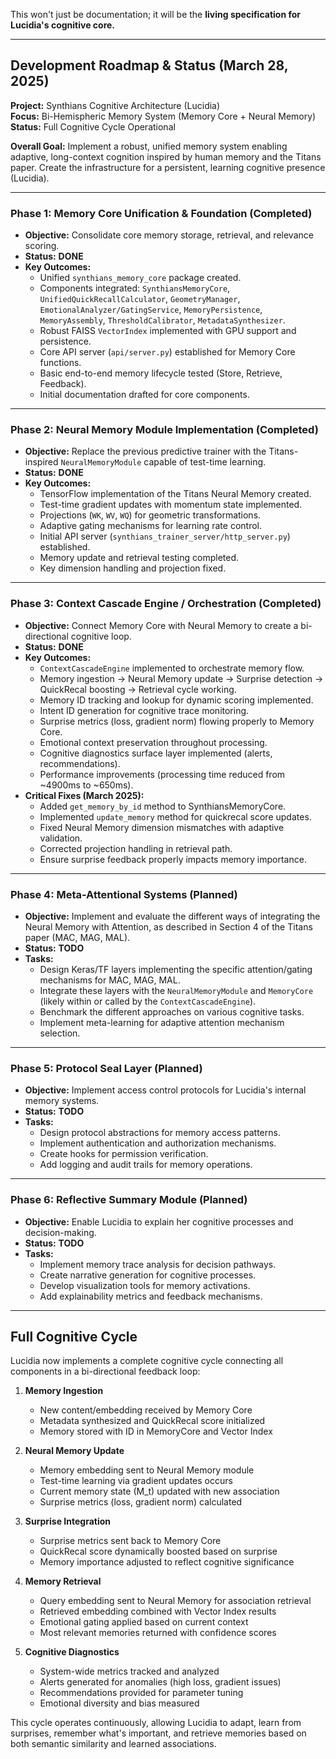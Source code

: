 This won't just be documentation; it will be the **living specification for Lucidia's cognitive core.**

---

## Development Roadmap & Status (March 28, 2025)

**Project:** Synthians Cognitive Architecture (Lucidia)  
**Focus:** Bi-Hemispheric Memory System (Memory Core + Neural Memory)  
**Status:** Full Cognitive Cycle Operational

**Overall Goal:** Implement a robust, unified memory system enabling adaptive, long-context cognition inspired by human memory and the Titans paper. Create the infrastructure for a persistent, learning cognitive presence (Lucidia).

---

### Phase 1: Memory Core Unification & Foundation (Completed)

*   **Objective:** Consolidate core memory storage, retrieval, and relevance scoring.
*   **Status:** **DONE**
*   **Key Outcomes:**
    *   Unified `synthians_memory_core` package created.
    *   Components integrated: `SynthiansMemoryCore`, `UnifiedQuickRecallCalculator`, `GeometryManager`, `EmotionalAnalyzer/GatingService`, `MemoryPersistence`, `MemoryAssembly`, `ThresholdCalibrator`, `MetadataSynthesizer`.
    *   Robust FAISS `VectorIndex` implemented with GPU support and persistence.
    *   Core API server (`api/server.py`) established for Memory Core functions.
    *   Basic end-to-end memory lifecycle tested (Store, Retrieve, Feedback).
    *   Initial documentation drafted for core components.

---

### Phase 2: Neural Memory Module Implementation (Completed)

*   **Objective:** Replace the previous predictive trainer with the Titans-inspired `NeuralMemoryModule` capable of test-time learning.
*   **Status:** **DONE**
*   **Key Outcomes:**
    *   TensorFlow implementation of the Titans Neural Memory created.
    *   Test-time gradient updates with momentum state implemented.
    *   Projections (`WK`, `WV`, `WQ`) for geometric transformations.
    *   Adaptive gating mechanisms for learning rate control.
    *   Initial API server (`synthians_trainer_server/http_server.py`) established.
    *   Memory update and retrieval testing completed.
    *   Key dimension handling and projection fixed.

---

### Phase 3: Context Cascade Engine / Orchestration (Completed)

*   **Objective:** Connect Memory Core with Neural Memory to create a bi-directional cognitive loop.
*   **Status:** **DONE** 
*   **Key Outcomes:**
    *   `ContextCascadeEngine` implemented to orchestrate memory flow.
    *   Memory ingestion → Neural Memory update → Surprise detection → QuickRecal boosting → Retrieval cycle working.
    *   Memory ID tracking and lookup for dynamic scoring implemented.
    *   Intent ID generation for cognitive trace monitoring.
    *   Surprise metrics (loss, gradient norm) flowing properly to Memory Core.
    *   Emotional context preservation throughout processing.
    *   Cognitive diagnostics surface layer implemented (alerts, recommendations).
    *   Performance improvements (processing time reduced from ~4900ms to ~650ms).
*   **Critical Fixes (March 2025):**
    *   Added `get_memory_by_id` method to SynthiansMemoryCore.
    *   Implemented `update_memory` method for quickrecal score updates.
    *   Fixed Neural Memory dimension mismatches with adaptive validation.
    *   Corrected projection handling in retrieval path.
    *   Ensure surprise feedback properly impacts memory importance.

---

### Phase 4: Meta-Attentional Systems (Planned)

*   **Objective:** Implement and evaluate the different ways of integrating the Neural Memory with Attention, as described in Section 4 of the Titans paper (MAC, MAG, MAL).
*   **Status:** **TODO**
*   **Tasks:**
    *   Design Keras/TF layers implementing the specific attention/gating mechanisms for MAC, MAG, MAL.
    *   Integrate these layers with the `NeuralMemoryModule` and `MemoryCore` (likely within or called by the `ContextCascadeEngine`).
    *   Benchmark the different approaches on various cognitive tasks.
    *   Implement meta-learning for adaptive attention mechanism selection.

---

### Phase 5: Protocol Seal Layer (Planned)

*   **Objective:** Implement access control protocols for Lucidia's internal memory systems.
*   **Status:** **TODO**
*   **Tasks:**
    *   Design protocol abstractions for memory access patterns.
    *   Implement authentication and authorization mechanisms.
    *   Create hooks for permission verification.
    *   Add logging and audit trails for memory operations.

---

### Phase 6: Reflective Summary Module (Planned)

*   **Objective:** Enable Lucidia to explain her cognitive processes and decision-making.
*   **Status:** **TODO**
*   **Tasks:**
    *   Implement memory trace analysis for decision pathways.
    *   Create narrative generation for cognitive processes.
    *   Develop visualization tools for memory activations.
    *   Add explainability metrics and feedback mechanisms.

---

## Full Cognitive Cycle

Lucidia now implements a complete cognitive cycle connecting all components in a bi-directional feedback loop:

1. **Memory Ingestion**
   - New content/embedding received by Memory Core
   - Metadata synthesized and QuickRecal score initialized
   - Memory stored with ID in MemoryCore and Vector Index

2. **Neural Memory Update**
   - Memory embedding sent to Neural Memory module
   - Test-time learning via gradient updates occurs
   - Current memory state (M_t) updated with new association
   - Surprise metrics (loss, gradient norm) calculated

3. **Surprise Integration**
   - Surprise metrics sent back to Memory Core
   - QuickRecal score dynamically boosted based on surprise
   - Memory importance adjusted to reflect cognitive significance

4. **Memory Retrieval**
   - Query embedding sent to Neural Memory for association retrieval
   - Retrieved embedding combined with Vector Index results
   - Emotional gating applied based on current context
   - Most relevant memories returned with confidence scores

5. **Cognitive Diagnostics**
   - System-wide metrics tracked and analyzed
   - Alerts generated for anomalies (high loss, gradient issues)
   - Recommendations provided for parameter tuning
   - Emotional diversity and bias measured

This cycle operates continuously, allowing Lucidia to adapt, learn from surprises, remember what's important, and retrieve memories based on both semantic similarity and learned associations.